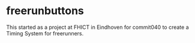 # freerunbuttons

This started as a project at FHICT in Eindhoven for commit040 to create a Timing System for freerunners. 
